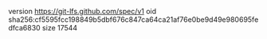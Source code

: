 version https://git-lfs.github.com/spec/v1
oid sha256:cf5595fcc198849b5dbf676c847ca64ca21af76e0be9d49e980695fedfca6830
size 17544
